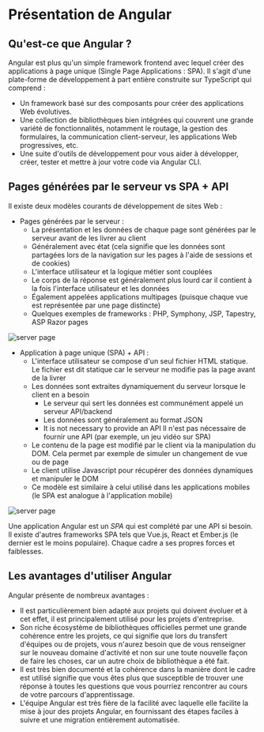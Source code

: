 # Présentation de Angular

## Qu'est-ce que Angular ?
Angular est plus qu'un simple framework frontend avec lequel créer des applications à page unique (Single Page Applications : SPA). Il s'agit d'une plate-forme de développement à part entière construite sur TypeScript qui comprend :

- Un framework basé sur des composants pour créer des applications Web évolutives.
- Une collection de bibliothèques bien intégrées qui couvrent une grande variété de fonctionnalités, notamment le routage, la gestion des formulaires, la communication client-serveur, les applications Web progressives, etc.
- Une suite d'outils de développement pour vous aider à développer, créer, tester et mettre à jour votre code via Angular CLI.

## Pages générées par le serveur vs SPA + API

Il existe deux modèles courants de développement de sites Web :

- Pages générées par le serveur :
  - La présentation et les données de chaque page sont générées par le serveur avant de les livrer au client
  - Généralement avec état (cela signifie que les données sont partagées lors de la navigation sur les pages à l'aide de sessions et de cookies)
  - L'interface utilisateur et la logique métier sont couplées
  - Le corps de la réponse est généralement plus lourd car il contient à la fois l'interface utilisateur et les données
  - Également appelées applications multipages (puisque chaque vue est représentée par une page distincte)
  - Quelques exemples de frameworks : PHP, Symphony, JSP, Tapestry, ASP Razor pages

![server page](../../assets/MPA.svg)

- Application à page unique (SPA) + API :
  - L'interface utilisateur se compose d'un seul fichier HTML statique. Le fichier est dit statique car le serveur ne modifie pas la page avant de la livrer
  - Les données sont extraites dynamiquement du serveur lorsque le client en a besoin
    - Le serveur qui sert les données est communément appelé un serveur API/backend
    - Les données sont généralement au format JSON
    - It is not necessary to provide an API Il n'est pas nécessaire de fournir une API (par exemple, un jeu vidéo sur SPA)
  - Le contenu de la page est modifié par le client via la manipulation du DOM. Cela permet par exemple de simuler un changement de vue ou de page
  - Le client utilise Javascript pour récupérer des données dynamiques et manipuler le DOM
  - Ce modèle est similaire à celui utilisé dans les applications mobiles (le SPA est analogue à l'application mobile)

![server page](../../assets/SPA.svg)

Une application Angular est un *SPA* qui est complété par une API si besoin.
Il existe d'autres frameworks SPA tels que Vue.js, React et Ember.js (le dernier est le moins populaire).
Chaque cadre a ses propres forces et faiblesses.

## Les avantages d'utiliser Angular

Angular présente de nombreux avantages :

- Il est particulièrement bien adapté aux projets qui doivent évoluer et à cet effet, il est principalement utilisé pour les projets d'entreprise.
- Son riche écosystème de bibliothèques officielles permet une grande cohérence entre les projets, ce qui signifie que lors du transfert d'équipes ou de projets, vous n'aurez besoin que de vous renseigner sur le nouveau domaine d'activité et non sur une toute nouvelle façon de faire les choses, car un autre choix de bibliothèque a été fait.
- Il est très bien documenté et la cohérence dans la manière dont le cadre est utilisé signifie que vous êtes plus que susceptible de trouver une réponse à toutes les questions que vous pourriez rencontrer au cours de votre parcours d'apprentissage.
- L'équipe Angular est très fière de la facilité avec laquelle elle facilite la mise à jour des projets Angular, en fournissant des étapes faciles à suivre et une migration entièrement automatisée.